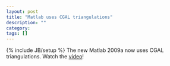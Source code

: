 ```yaml
---
layout: post
title: "Matlab uses CGAL triangulations"
description: ""
category: 
tags: []
---
```

{% include JB/setup %}
The new Matlab 2009a now uses CGAL triangulations. Watch the <a href="http://www.mathworks.com/products/demos/shipping/matlab/New-MATLAB-Mathematics-Features-in-R2009a.html">video</a>!
